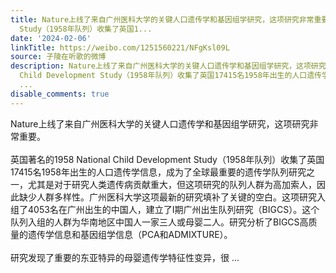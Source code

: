 ```yaml
---
title: Nature上线了来自广州医科大学的关键人口遗传学和基因组学研究，这项研究非常重要。英国著名的1958 National Child Development
  Study（1958年队列）收集了英国1...
date: '2024-02-06'
linkTitle: https://weibo.com/1251560221/NFgKsl09L
source: 子陵在听歌的微博
description: Nature上线了来自广州医科大学的关键人口遗传学和基因组学研究，这项研究非常重要。<br><br>英国著名的1958 National
  Child Development Study（1958年队列）收集了英国17415名1958年出生的人口遗传学信息，成为了全球最重要的遗传学队列研究之一，尤其是对于研究人类遗传病贡献重大，但这项研究的队列人群为高加索人，因此缺少人群多样性。广州医科大学这项最新的研究填补了关键的空白。这项研究入组了4053名在广州出生的中国人，建立了I期广州出生队列研究（BIGCS）。这个队列入组的人群为华南地区中国人一家三人或母婴二人。研究分析了BIGCS高质量的遗传学信息和基因组学信息（PCA和ADMIXTURE）。<br><br>研究发现了重要的东亚特异的母婴遗传学特征性变异，很
  ...
disable_comments: true
---
```

Nature上线了来自广州医科大学的关键人口遗传学和基因组学研究，这项研究非常重要。<br><br>英国著名的1958 National Child Development Study（1958年队列）收集了英国17415名1958年出生的人口遗传学信息，成为了全球最重要的遗传学队列研究之一，尤其是对于研究人类遗传病贡献重大，但这项研究的队列人群为高加索人，因此缺少人群多样性。广州医科大学这项最新的研究填补了关键的空白。这项研究入组了4053名在广州出生的中国人，建立了I期广州出生队列研究（BIGCS）。这个队列入组的人群为华南地区中国人一家三人或母婴二人。研究分析了BIGCS高质量的遗传学信息和基因组学信息（PCA和ADMIXTURE）。<br><br>研究发现了重要的东亚特异的母婴遗传学特征性变异，很 ...